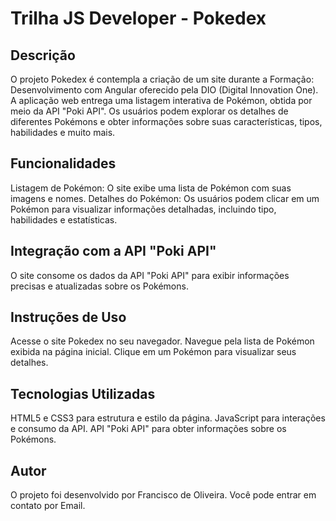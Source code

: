 # Trilha JS Developer - Pokedex

## Descrição

O projeto Pokedex é contempla a criação de um site durante a Formação: Desenvolvimento com Angular oferecido pela DIO (Digital Innovation One).
A aplicação web entrega uma listagem interativa de Pokémon, obtida por meio da API "Poki API".
Os usuários podem explorar os detalhes de diferentes Pokémons e obter informações sobre suas características, tipos, habilidades e muito mais.

## Funcionalidades

Listagem de Pokémon: O site exibe uma lista de Pokémon com suas imagens e nomes.
Detalhes do Pokémon: Os usuários podem clicar em um Pokémon para visualizar informações detalhadas, incluindo tipo, habilidades e estatísticas.

## Integração com a API "Poki API"

O site consome os dados da API "Poki API" para exibir informações precisas e atualizadas sobre os Pokémons.

## Instruções de Uso

Acesse o site Pokedex no seu navegador.
Navegue pela lista de Pokémon exibida na página inicial.
Clique em um Pokémon para visualizar seus detalhes.

## Tecnologias Utilizadas
HTML5 e CSS3 para estrutura e estilo da página.
JavaScript para interações e consumo da API.
API "Poki API" para obter informações sobre os Pokémons.

## Autor
O projeto foi desenvolvido por Francisco de Oliveira. Você pode entrar em contato por Email.
